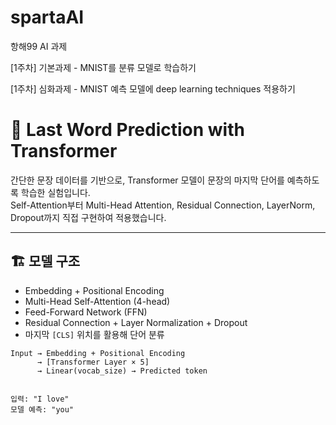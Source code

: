 # spartaAI
항해99 AI 과제

[1주차] 기본과제 - MNIST를 분류 모델로 학습하기

[1주차] 심화과제 - MNIST 예측 모델에 deep learning techniques 적용하기




# 🧠 Last Word Prediction with Transformer

간단한 문장 데이터를 기반으로, Transformer 모델이 문장의 마지막 단어를 예측하도록 학습한 실험입니다.  
Self-Attention부터 Multi-Head Attention, Residual Connection, LayerNorm, Dropout까지 직접 구현하여 적용했습니다.

---

## 🏗️ 모델 구조

- Embedding + Positional Encoding
- Multi-Head Self-Attention (4-head)
- Feed-Forward Network (FFN)
- Residual Connection + Layer Normalization + Dropout
- 마지막 `[CLS]` 위치를 활용해 단어 분류

```text
Input → Embedding + Positional Encoding
      → [Transformer Layer × 5]
      → Linear(vocab_size) → Predicted token


입력: "I love"
모델 예측: "you"
